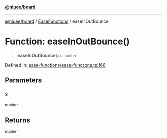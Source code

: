 [**@niuee/board**](../../../README.md)

***

[@niuee/board](../../../globals.md) / [EaseFunctions](../README.md) / easeInOutBounce

# Function: easeInOutBounce()

> **easeInOutBounce**(`x`): `number`

Defined in: [ease-functions/ease-functions.ts:166](https://github.com/niuee/board/blob/e6c1edcccf6525a0cc9088782c7c4653e837f533/src/ease-functions/ease-functions.ts#L166)

## Parameters

### x

`number`

## Returns

`number`
